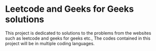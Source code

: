 # Leetcode and Geeks for Geeks solutions
This project is dedicated to solutions to the problems from the websites such as leetcode and geeks for geeks etc., The codes contained in this project will be in multiple coding languages.
